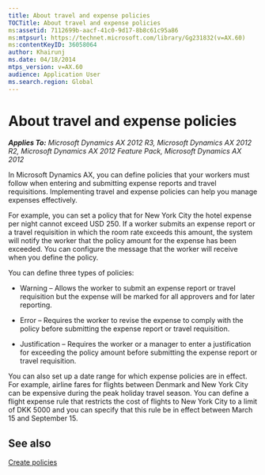 ```yaml
---
title: About travel and expense policies
TOCTitle: About travel and expense policies
ms:assetid: 7112699b-aacf-41c0-9d17-8b8c61c95a86
ms:mtpsurl: https://technet.microsoft.com/library/Gg231832(v=AX.60)
ms:contentKeyID: 36058064
author: Khairunj
ms.date: 04/18/2014
mtps_version: v=AX.60
audience: Application User
ms.search.region: Global
---
```


# About travel and expense policies 


_**Applies To:** Microsoft Dynamics AX 2012 R3, Microsoft Dynamics AX 2012 R2, Microsoft Dynamics AX 2012 Feature Pack, Microsoft Dynamics AX 2012_

In Microsoft Dynamics AX, you can define policies that your workers must follow when entering and submitting expense reports and travel requisitions. Implementing travel and expense policies can help you manage expenses effectively.

For example, you can set a policy that for New York City the hotel expense per night cannot exceed USD 250. If a worker submits an expense report or a travel requisition in which the room rate exceeds this amount, the system will notify the worker that the policy amount for the expense has been exceeded. You can configure the message that the worker will receive when you define the policy.

You can define three types of policies:

  - Warning – Allows the worker to submit an expense report or travel requisition but the expense will be marked for all approvers and for later reporting.

  - Error – Requires the worker to revise the expense to comply with the policy before submitting the expense report or travel requisition.

  - Justification – Requires the worker or a manager to enter a justification for exceeding the policy amount before submitting the expense report or travel requisition.

You can also set up a date range for which expense policies are in effect. For example, airline fares for flights between Denmark and New York City can be expensive during the peak holiday travel season. You can define a flight expense rule that restricts the cost of flights to New York City to a limit of DKK 5000 and you can specify that this rule be in effect between March 15 and September 15.

## See also

[Create policies](create-policies.md)

  


